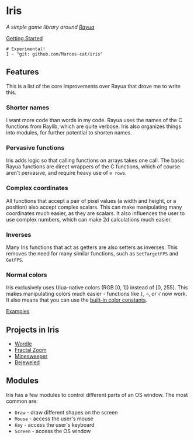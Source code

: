 # Iris

*A simple game library around [Rayua](https://github.com/uiua-lang/rayua)*

[Getting Started](./docs/getting-started.md)

```uiua
# Experimental!
I ~ "git: github.com/Marcos-cat/iris"
```

## Features

This is a list of the core improvements over Rayua that drove me to write this.

### Shorter names

I want more code than words in my code. Rayua uses the names of the C functions
from Raylib, which are quite verbose. Iris also organizes things into modules,
for further potential to shorten names.

### Pervasive functions

Iris adds logic so that calling functions on arrays takes one call. The basic
Rayua functions are direct wrappers of the C functions, which of course aren't
pervasive, and require heavy use of `≡ rows`.

### Complex coordinates

All functions that accept a pair of pixel values (a width and height, or a
position) also accept complex scalars. This can make manipulating many
coordinates much easier, as they are scalars. It also influences the user to use
complex numbers, which can make 2d calculations much easier.

### Inverses

Many Iris functions that act as getters are also setters as inverses. This
removes the need for many similar functions, such as `SetTargetFPS` and
`GetFPS`.

### Normal colors

Iris exclusively uses Uiua-native colors (RGB \[0, 1\]) instead of \[0, 255\].
This makes manipulating colors much easier - functions like `⁅`, `¬`, or `√` now
work. It also means that you can use the
[built-in color constants](https://www.uiua.org/docs/constants).

<!--[Function Docs](https://marcos-cat.github.io/iris/)-->

[Examples](./examples/)

## Projects in Iris

- [Wordle](https://github.com/Marcos-cat/wordle-uiua)
- [Fractal Zoom](https://github.com/ronondex2009/Uiua-Interactive-Fractal-Zoomer)
- [Minesweeper](https://github.com/Marcos-cat/minesweeper-uiua)
- [Bejeweled](https://github.com/donstenzel/bejeweled-uiua)

## Modules

Iris has a few modules to control different parts of an OS window. The most
common are:

- `Draw` - draw different shapes on the screen
- `Mouse` - access the user's mouse
- `Key` - access the user's keyboard
- `Screen` - access the OS window
